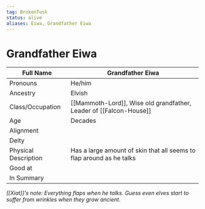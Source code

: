 ```yaml
---
tag: BrokenTusk
status: alive
aliases: Eiwa, Grandfather Eiwa
---
```

# Grandfather Eiwa

| Full Name            | Grandfather Eiwa                                                     |
| -------------------- | -------------------------------------------------------------------- |
| Pronouns             | He/him                                                               |
| Ancestry             | Elvish                                                               |
| Class/Occupation     |  [[Mammoth-Lord]], Wise old grandfather, Leader of [[Falcon-House]]                               |
| Age                  | Decades                                                              |
| Alignment            |                                                                      |
| Deity                |                                                                      |
| Physical Description | Has a large amount of skin that all seems to flap around as he talks |
| Good at              |                                                                      |
| In Summary           |                                                                      |

*[[Xiat]]'s note: Everything flaps when he talks. Guess even elves start to suffer from wrinkles when they grow ancient.*
